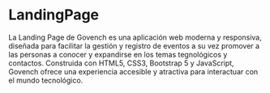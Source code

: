 # LandingPage

La Landing Page de Govench es una aplicación web moderna y responsiva, diseñada para facilitar la gestión y registro de eventos a su vez promover a las personas a conocer y expandirse en los temas tegnológicos y contactos. Construida con HTML5, CSS3, Bootstrap 5 y JavaScript, Govench ofrece una experiencia accesible y atractiva para interactuar con el mundo tecnológico.